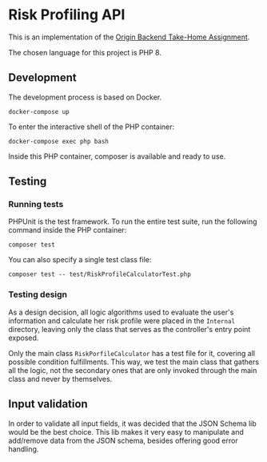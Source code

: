 # Risk Profiling API

This is an implementation of the [Origin Backend Take-Home Assignment](https://github.com/OriginFinancial/origin-backend-take-home-assignment).

The chosen language for this project is PHP 8.

## Development

The development process is based on Docker.

```shell
docker-compose up
```

To enter the interactive shell of the PHP container:

```shell
docker-compose exec php bash
```

Inside this PHP container, composer is available and ready to use.

## Testing

### Running tests
PHPUnit is the test framework. To run the entire test suite, run the following command inside the PHP container:

```shell
composer test
```

You can also specify a single test class file:

```shell
composer test -- test/RiskProfileCalculatorTest.php
```

### Testing design
As a design decision, all logic algorithms used to evaluate the user's information and calculate her risk profile
were placed in the `Internal` directory, leaving only the class that serves as the controller's entry point exposed.

Only the main class `RiskPorfileCalculator` has a test file for it, covering all possible condition
fulfillments. This way, we test the main class that gathers all the logic, not the secondary ones that are only invoked through the
main class and never by themselves.

## Input validation

In order to validate all input fields, it was decided that the JSON Schema lib would be the best choice. This lib
makes it very easy to manipulate and add/remove data from the JSON schema, besides offering good error handling.



